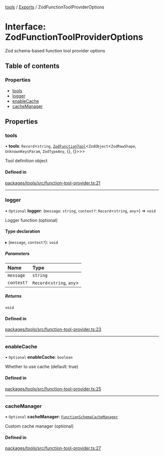<!-- 
 ⚠️  AUTO-GENERATED FILE - DO NOT EDIT MANUALLY
 This file is automatically generated by scripts/docs-generator.js
 To make changes, edit the source TypeScript files or update the generator script
-->

[tools](../../) / [Exports](../modules) / ZodFunctionToolProviderOptions

# Interface: ZodFunctionToolProviderOptions

Zod schema-based function tool provider options

## Table of contents

### Properties

- [tools](ZodFunctionToolProviderOptions#tools)
- [logger](ZodFunctionToolProviderOptions#logger)
- [enableCache](ZodFunctionToolProviderOptions#enablecache)
- [cacheManager](ZodFunctionToolProviderOptions#cachemanager)

## Properties

### tools

• **tools**: `Record`\<`string`, [`ZodFunctionTool`](ZodFunctionTool)\<`ZodObject`\<`ZodRawShape`, `UnknownKeysParam`, `ZodTypeAny`, {}, {}\>\>\>

Tool definition object

#### Defined in

[packages/tools/src/function-tool-provider.ts:21](https://github.com/woojubb/robota/blob/a3ab9410e815223c52230ddc246f82f91b3bd0b7/packages/tools/src/function-tool-provider.ts#L21)

___

### logger

• `Optional` **logger**: (`message`: `string`, `context?`: `Record`\<`string`, `any`\>) => `void`

Logger function (optional)

#### Type declaration

▸ (`message`, `context?`): `void`

##### Parameters

| Name | Type |
| :------ | :------ |
| `message` | `string` |
| `context?` | `Record`\<`string`, `any`\> |

##### Returns

`void`

#### Defined in

[packages/tools/src/function-tool-provider.ts:23](https://github.com/woojubb/robota/blob/a3ab9410e815223c52230ddc246f82f91b3bd0b7/packages/tools/src/function-tool-provider.ts#L23)

___

### enableCache

• `Optional` **enableCache**: `boolean`

Whether to use cache (default: true)

#### Defined in

[packages/tools/src/function-tool-provider.ts:25](https://github.com/woojubb/robota/blob/a3ab9410e815223c52230ddc246f82f91b3bd0b7/packages/tools/src/function-tool-provider.ts#L25)

___

### cacheManager

• `Optional` **cacheManager**: [`FunctionSchemaCacheManager`](../classes/FunctionSchemaCacheManager)

Custom cache manager (optional)

#### Defined in

[packages/tools/src/function-tool-provider.ts:27](https://github.com/woojubb/robota/blob/a3ab9410e815223c52230ddc246f82f91b3bd0b7/packages/tools/src/function-tool-provider.ts#L27)
